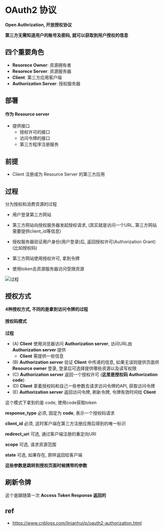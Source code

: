 # OAuth2 协议

**Open Authrization, 开放授权协议**

**第三方无需知道用户的账号及密码, 就可以获取到用户授权的信息**





## 四个重要角色

- **Resorece Owner**:   资源拥有者
- **Resorece Server**: 资源服务器
- **Client**:  第三方应用客户端
- **Authorization Server**: 授权服务器



## 部署

#### 作为 Resource server

- 提供接口
  - 授权许可的接口
  - 访问令牌的接口
  - 第三方程序注册服务



## 前提

- Client 注册成为 Resource Server 的第三方应用



## 过程

分为授权和消费资源的过程

- 用户登录第三方网站
- 第三方网站向授权服务器发起授权请求, (其实就是访问一个URL, 第三方网站需要提供client_id等信息)
- 授权服务器验证用户身份(用户登录)后, 返回授权许可(Authorization Grant) (比如授权码)
- 第三方网站使用授权许可, 拿到令牌

- 使用token去资源服务器访问受限资源

![过程](https://images2015.cnblogs.com/blog/168328/201612/168328-20161228154537320-2101529434.jpg)



## 授权方式

**4种授权方式, 不同的是拿到访问令牌的过程**



#### 授权码模式

**过程**

- (A) **Client** 使用浏览器访问 **Authorization server**, 访问URL由 **Authorization server** 提供
  - **Client** 需提供一些信息
- (B) **Authorization server** 验证 **Client** 中传递的信息, 如果无误则提供页面供 **Resource owner** 登录, 登录后可选择提供哪些资源以及读写权限
- (C) **Authorization server** 返回一个授权许可 (**这里是授权码 Authorization code**)
- (D) **Client** 拿着授权码和自己一些参数去请求访问令牌的API, 获取访问令牌
- (E) **Authorization server** 返回访问令牌, 刷新令牌, 令牌有效时间给 **Client**



这个模式下拿到的是 code, 使用code获取token

**response_type**    必须, 固定为 **code**, 表示一个授权码请求

**client_id**    必须, 这时客户端在第三方注册应用后得到的唯一标识

**redirect_uri**    可选, 通过客户端注册的重定向URI

**scope**   可选, 请求资源范围

**state**    可选, 如果存在, 原样返回给客户端

**这些参数是跳转到授权页面时候携带的参数**







## 刷新令牌

这个是跟随第一次 **Access Token Response 返回的**





## ref

- https://www.cnblogs.com/linianhui/p/oauth2-authorization.html